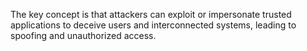 The key concept is that attackers can exploit or impersonate trusted applications to deceive users and interconnected systems, leading to spoofing and unauthorized access.
